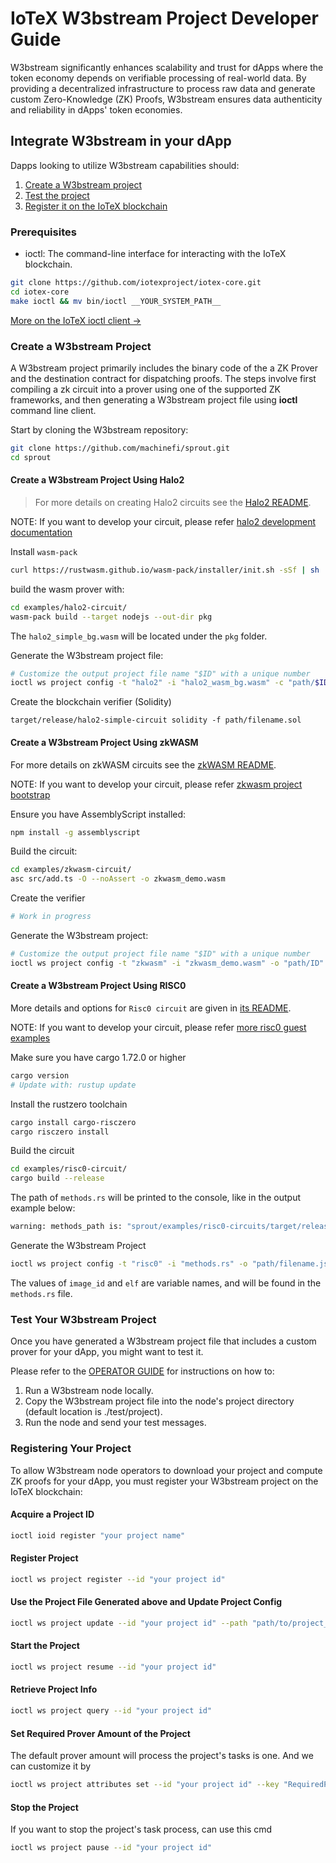 # IoTeX W3bstream Project Developer Guide

W3bstream significantly enhances scalability and trust for dApps where the token economy depends on verifiable processing of real-world data. By providing a decentralized infrastructure to process raw data and generate custom Zero-Knowledge (ZK) Proofs, W3bstream ensures data authenticity and reliability in dApps' token economies.

## Integrate W3bstream in your dApp

Dapps looking to utilize W3bstream capabilities should:

1. [Create a W3bstream project](#create-a-w3bstream-project)
2. [Test the project](#test-your-w3bstream-project)
3. [Register it on the IoTeX blockchain](#registering-your-project)

### Prerequisites

- ioctl: The command-line interface for interacting with the IoTeX blockchain.

```bash
git clone https://github.com/iotexproject/iotex-core.git
cd iotex-core
make ioctl && mv bin/ioctl __YOUR_SYSTEM_PATH__
```

[More on the IoTeX ioctl client →](https://docs.iotex.io/the-iotex-stack/wallets/command-line-client)

### Create a W3bstream Project

A W3bstream project primarily includes the binary code of the a ZK Prover and the destination contract for dispatching proofs. The steps involve first compiling a zk circuit into a prover using one of the supported ZK frameworks, and then generating a W3bstream project file using **ioctl** command line client.

Start by cloning the W3bstream repository:

```bash
git clone https://github.com/machinefi/sprout.git
cd sprout
```

#### Create a W3bstream Project Using Halo2

>For more details on creating Halo2 circuits see the [Halo2 README](./examples/halo2-circuit/README.md).

NOTE: If you want to develop your circuit, please refer [halo2 development documentation](https://zcash.github.io/halo2/user/simple-example.html)

Install `wasm-pack`

```bash
curl https://rustwasm.github.io/wasm-pack/installer/init.sh -sSf | sh
```

build the wasm prover with:

```bash
cd examples/halo2-circuit/
wasm-pack build --target nodejs --out-dir pkg
```

The `halo2_simple_bg.wasm` will be located under the `pkg` folder.

Generate the W3bstream project file:

```bash
# Customize the output project file name "$ID" with a unique number
ioctl ws project config -t "halo2" -i "halo2_wasm_bg.wasm" -c "path/$ID"
```

Create the blockchain verifier (Solidity)

``` shell
target/release/halo2-simple-circuit solidity -f path/filename.sol
```

#### Create a W3bstream Project Using zkWASM

For more details on zkWASM circuits see the [zkWASM README](./examples/zkwasm-circuit/README.md).

NOTE: If you want to develop your circuit, please refer [zkwasm project bootstrap](https://github.com/DelphinusLab/zkWasm?tab=readme-ov-file#project-bootstrap)

Ensure you have AssemblyScript installed:

```bash
npm install -g assemblyscript
```

Build the circuit:

```bash
cd examples/zkwasm-circuit/
asc src/add.ts -O --noAssert -o zkwasm_demo.wasm
```

Create the verifier

```bash
# Work in progress
``````

Generate the W3bstream project:

```bash
# Customize the output project file name "$ID" with a unique number
ioctl ws project config -t "zkwasm" -i "zkwasm_demo.wasm" -o "path/ID"
```

#### Create a W3bstream Project Using RISC0

More details and options for `Risc0 circuit` are given in [its README](./examples/risc0-circuit/README.md).

NOTE: If you want to develop your circuit, please refer [more risc0 guest examples](https://github.com/risc0/risc0/tree/main/examples)

Make sure you have cargo 1.72.0 or higher

   ```bash
   cargo version
   # Update with: rustup update
   ```

Install the rustzero toolchain

   ```bash
   cargo install cargo-risczero
   cargo risczero install
   ```

Build the circuit

```bash
cd examples/risc0-circuit/
cargo build --release
```

The path of `methods.rs` will be printed to the console, like in the output example below:  

```bash
warning: methods_path is: "sprout/examples/risc0-circuits/target/release/build/risc0-circuits-5efc4ff59af940ab/out/methods.rs"
```

Generate the W3bstream Project

```bash
ioctl ws project config -t "risc0" -i "methods.rs" -o "path/filename.json" -e "{\"image_id\":\"RANGE_ID\", \"elf\":\"RANGE_ELF\"}"
```

The values of `image_id` and `elf` are variable names, and will be found in the `methods.rs` file.

### Test Your W3bstream Project

Once you have generated a W3bstream project file that includes a custom prover for your dApp, you might want to test it.

Please refer to the [OPERATOR GUIDE](./OPERATOR_GUIDE.md) for instructions on how to:

1. Run a W3bstream node locally.
2. Copy the W3bstream project file into the node's project directory (default location is ./test/project).
3. Run the node and send your test messages.

### Registering Your Project

To allow W3bstream node operators to download your project and compute ZK proofs for your dApp, you must register your W3bstream project on the IoTeX blockchain:

#### Acquire a Project ID

```bash
ioctl ioid register "your project name"
```

#### Register Project

```bash
ioctl ws project register --id "your project id"
```

#### Use the Project File Generated above and Update Project Config

```bash
ioctl ws project update --id "your project id" --path "path/to/project_file"
```

#### Start the Project

```bash
ioctl ws project resume --id "your project id"
```

#### Retrieve Project Info

```bash
ioctl ws project query --id "your project id"
```

#### Set Required Prover Amount of the Project

The default prover amount will process the project's tasks is one. And we can customize it by

```bash
ioctl ws project attributes set --id "your project id" --key "RequiredProverAmount" --val "your expected amount"
```

#### Stop the Project

If you want to stop the project's task process, can use this cmd

```bash
ioctl ws project pause --id "your project id"
```
